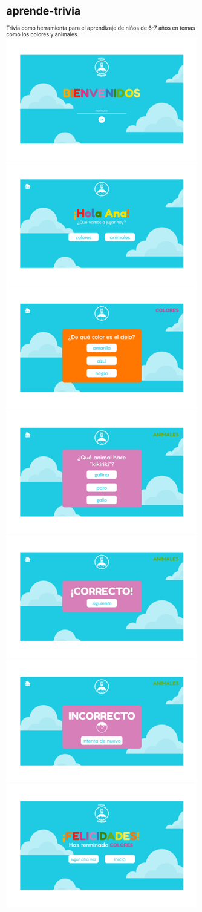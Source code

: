 # aprende-trivia
Trivia como herramienta para el aprendizaje de niños de 6-7 años en temas como los colores y animales.
![](trivia_kids-01.png)
![](trivia_kids-02.png)
![](trivia_kids-03.png)
![](trivia_kids-04.png)
![](trivia_kids-05.png)
![](trivia_kids-06.png)
![](trivia_kids-07.png)
